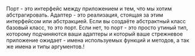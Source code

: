 Порт - это интерфейс между приложением и тем, что мы хотим абстрагировать.
Адаптер - это реализация, стоящая за этим интерфейсом или абстракцией.
Если вы создаёте абстрактный класс базовый класс, то это порт. Если нет, то порт - это просто утиный тип, которому подчиняются ваши адаптеры и который ваше стрежневое приложение ожидает - имена используемых функций и методов, а так же имена и типы аргументов.!
